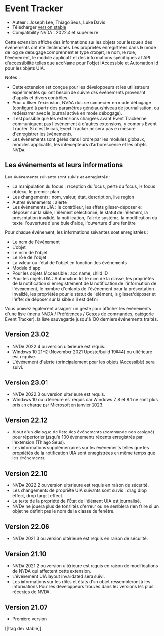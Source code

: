 # Event Tracker #

* Auteur : Joseph Lee, Thiago Seus, Luke Davis
* Télécharger [version stable][1]
* Compatibility NVDA : 2022.4 et supérieure

Cette extension affiche des informations sur les objets pour lesquels des
événements ont été déclenchés. Les propriétés enregistrées dans le mode de
log de débugage comprennent le type d'objet, le nom, le rôle, l'événement,
le module applicatif et des informations spécifiques à l'API d'accessibilité
telles que accName pour l'objet IAccessible et Automation Id pour les objets
UIA.

Notes :

* Cette extension est conçue pour les développeurs et les utilisateurs
  expérimentés qui ont besoin de suivre des événements provenant d'applis et
  divers contrôles.
* Pour utiliser l'extension, NVDA doit se connecter en mode débogage
  (configuré à partir des paramètres généraux/niveau de journalisation, ou
  redémarrer avec le journal activé en mode débogage).
* Il est possible que les extensions chargées avant Event Tracker ne
  communiquent pas l'événement à d'autres extensions, y compris Event
  Tracker. Si c'est le cas, Event Tracker ne sera pas en mesure
  d'enregistrer les événements.
* Les événements sont gérés dans l'ordre par les modules globaux, modules
  applicatifs, les intercepteurs d'arborescence et les objets NVDA.

## Les événements et leurs informations

Les événements suivants sont suivis et enregistrés :

* La manipulation du focus : réception du focus, perte du focus, le focus
  obtenu, le premier plan
* Les changements : nom, valeur, état, description, live region
* Autres événements : alerte
* Les événements UIA : le contrôleur, les effets glisser-déposer et déposer
  sur la sible, l'élément sélectionné, le statut de l'élément, la
  présentation invalidé, la notification, l'alerte système, la modification
  du texte, l'ouverture d'une bule d'aide, l'ouverture d'une fenêtre

Pour chaque événement, les informations suivantes sont enregistrées :

* Le nom de l'événement
* L'objet
* Le nom de l'objet
* Le rôle de l'objet
* La valeur ou l'état de l'objet en fonction des événements
* Module d'app
* Pour les objets IAccessible : acc name, child ID
* Pour les objets UIA : Automation Id, le nom de la classe, les propriétés
  de la notification si enregistrement de la notification de l'information
  de l'événement, le nombre d'enfants de l'événement pour la présentation
  invalidé, les propriétés pour le statut de l'élément, le glisser/déposer
  et l'effet de déposer sur la sible s'il est défini

Vous pouvez également assigner un geste pour afficher les événements d'une
liste (menu NVDA / Préférences / Gestes de commandes, catégorie  Event
Tracker). la liste sauvegarde jusqu'à 100 derniers événements traités.

## Version 23.02

* NVDA 2022.4 ou version ultérieure est requis.
* Windows 10 21H2 (November 2021 Update/build 19044) ou ultérieure est
  requise.
* L'événement d'alerte (principalement pour les objets IAccessible) sera
  suivi.

## Version 23.01

* NVDA 2022.3 ou version ultérieure est requis.
* Windows 10 ou ultérieure est requis car Windows 7, 8 et 8.1 ne sont plus
  pris en charge par Microsoft en janvier 2023.

## Version 22.12

* Ajout d'un dialogue de liste des événements (commande non assigné) pour
  répertorier jusqu'à 100 événements récents enregistrés par l'extension
  (Thiago Seus).
* Les informations supplémentaires sur les événements telles que les
  propriétés de la notification UIA sont enregistrées en même temps que les
  événements.

## Version 22.10

* NVDA 2022.2 ou version ultérieure est requis en raison de sécurité.
* Les changements de propriété UIA suivants sont suivis : drag drop effect,
  drop target effect.
* Le texte de la propriété de l'État de l'élément UIA est journalisé.
* NVDA ne jouera plus de tonalités d'erreur ou ne semblera rien faire si un
  objet ne définit pas le nom de la classe de fenêtre.

## Version 22.06

* NVDA 2021.3 ou version ultérieure est requis en raison de sécurité.

## Version 21.10

* NVDA 2021.2 ou version ultérieure est requis en raison de modifications de
  NVDA qui affectent cette extension.
* L'événement UIA layout invalidated sera suivi.
* Les informations sur les rôles et états d'un objet ressembleront à les
  informations Pour les développeurs trouvés dans les versions les plus
  récentes de NVDA.

## Version 21.07

* Première version.

[[!tag dev stable]]

[1]: https://www.nvaccess.org/addonStore/legacy?file=evtTracker

